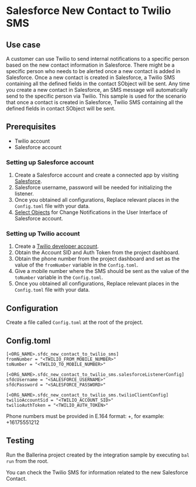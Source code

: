 # Salesforce New Contact to Twilio SMS
## Use case
A customer can use Twilio to send internal notifications to a specific person based on the new contact information in
Salesforce. There might be a specific person who needs to be alerted once a new contact is added in Salesforce. Once a
new contact is created in Salesforce, a Twilio SMS containing all the defined fields in the contact SObject will be sent.
Any time you create a new contact in Salesforce, an SMS message will automatically send to the specific person via Twilio.
This sample is used for the scenario that once a contact is created in Salesforce, Twilio SMS containing all the
defined fields in contact SObject will be sent.

## Prerequisites
* Twilio account
* Salesforce account

### Setting up Salesforce account
1. Create a Salesforce account and create a connected app by visiting [Salesforce](https://www.salesforce.com).
2. Salesforce username, password will be needed for initializing the listener.
3. Once you obtained all configurations, Replace relevant places in the `Config.toml` file with your data.
4. [Select Objects](https://developer.salesforce.com/docs/atlas.en-us.change_data_capture.meta/change_data_capture/cdc_select_objects.htm) for Change Notifications in the User Interface of Salesforce account.

### Setting up Twilio account
1. Create a [Twilio developer account](https://www.twilio.com/).
2. Obtain the Account SID and Auth Token from the project dashboard.
3. Obtain the phone number from the project dashboard and set as the value of the `fromNumber` variable in the `Config.toml`.
4. Give a mobile number where the SMS should be sent as the value of the `toNumber` variable in the `Config.toml`.
5. Once you obtained all configurations, Replace relevant places in the `Config.toml` file with your data.

## Configuration
Create a file called `Config.toml` at the root of the project.

## Config.toml
```
[<ORG_NAME>.sfdc_new_contact_to_twilio_sms]
fromNumber = "<TWILIO_FROM_MOBILE_NUMBER>"  
toNumber = "<TWILIO_TO_MOBILE_NUMBER>"  

[<ORG_NAME>.sfdc_new_contact_to_twilio_sms.salesforceListenerConfig]
sfdcUsername = "<SALESFORCE_USERNAME>"  
sfdcPassword = "<SALESFORCE_PASSWORD>" 

[<ORG_NAME>.sfdc_new_contact_to_twilio_sms.twilioClientConfig]
twilioAccountSid = "<TWILIO_ACCOUNT_SID>"  
twilioAuthToken = "<TWILIO_AUTH_TOKEN>"

```
Phone numbers must be provided in E.164 format: +<country code><number>, for example: +16175551212
## Testing
Run the Ballerina project created by the integration sample by executing `bal run` from the root.

You can check the Twilio SMS for information related to the new Salesforce Contact.
